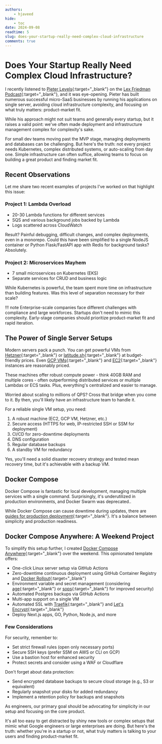 ```yaml
---
authors:
    - hjaveed
hide:
    - toc
date: 2024-09-08
readtime: 5
slug: does-your-startup-really-need-complex-cloud-infrastructure
comments: true
---
```

# Does Your Startup Really Need Complex Cloud Infrastructure?

I recently listened to [Pieter Levels](https://x.com/levelsio){:target="_blank"} on the [Lex Friedman Podcast](https://www.youtube.com/watch?v=oFtjKbXKqbg&ab_channel=LexFridman){:target="_blank"}, and it was eye-opening. Pieter has built numerous successful micro-SaaS businesses by running his applications on single server, avoiding cloud infrastructure complexity, and focusing on what truly matters: product-market fit.

<!-- more -->

While his approach might not suit teams and generally every startup, but it raises a valid point: we've often made deployment and infrastructure management complex for complexity's sake.

For small dev teams moving past the MVP stage, managing deployments and databases can be challenging. But here's the truth: not every project needs Kubernetes, complex distributed systems, or auto-scaling from day one. Simple infrastructure can often suffice, allowing teams to focus on building a great product and finding market fit.

## Recent Observations

Let me share two recent examples of projects I've worked on that highlight this issue:

### Project 1: Lambda Overload

- 20-30 Lambda functions for different services
- SQS and various background jobs backed by Lambda
- Logs scattered across CloudWatch

Result? Painful debugging, difficult changes, and complex deployments, even in a monorepo. Could this have been simplified to a single NodeJS container or Python Flask/FastAPI app with Redis for background tasks? Absolutely.

### Project 2: Microservices Mayhem

- 7 small microservices on Kubernetes (EKS)
- Separate services for CRUD and business logic

While Kubernetes is powerful, the team spent more time on infrastructure than building features. Was this level of separation necessary for their scale?

!!! note
    Enterprise-scale companies face different challenges with compliance and large workforces. Startups don't need to mimic this complexity. Early-stage companies should prioritize product-market fit and rapid iteration.

## The Power of Single Server Setups

Modern servers pack a punch. You can get powerful VMs from [Hetzner](https://www.hetzner.com/){:target="_blank"} or [latitude.sh](https://www.latitude.sh/){:target="_blank"} at budget-friendly prices. Even [GCP VMs](https://cloud.google.com/compute/vm-instance-pricing){:target="_blank"} and [EC2](https://aws.amazon.com/ec2/pricing/on-demand/){:target="_blank"} instances are reasonably priced.

These machines offer robust compute power - think 40GB RAM and multiple cores - often outperforming distributed services or multiple Lambdas or ECS tasks. Plus, everything's centralized and easier to manage.

Worried about scaling to millions of QPS? Cross that bridge when you come to it. By then, you'll likely have an infrastructure team to handle it.

For a reliable single VM setup, you need:

1. A robust machine (EC2, GCP VM, Hetzner, etc.)
2. Secure access (HTTPS for web, IP-restricted SSH or SSM for deployment)
3. CI/CD for zero-downtime deployments
4. DNS configuration
5. Regular database backups
6. A standby VM for redundancy

Yes, you'll need a solid disaster recovery strategy and tested mean recovery time, but it's achievable with a backup VM.

## Docker Compose

Docker Compose is fantastic for local development, managing multiple services with a single command. Surprisingly, it's underutilized in production environments, and Docker Swarm was deprecated..

While Docker Compose can cause downtime during updates, there are [guides for production deployment](https://docs.docker.com/compose/production/){:target="_blank"}. It's a balance between simplicity and production readiness.

## Docker Compose Anywhere: A Weekend Project

To simplify this setup further, I created [Docker Compose Anywhere](https://github.com/hadijaveed/docker-compose-anywhere){:target="_blank"} over the weekend. This opinionated template offers:

- One-click Linux server setup via GitHub Actions
- Zero-downtime continuous deployment using GitHub Container Registry and [Docker Rollout](https://github.com/Wowu/docker-rollout){:target="_blank"}
- Environment variable and secret management (considering [age](https://github.com/FiloSottile/age){:target="_blank"} or [sops](https://github.com/getsops/sops){:target="_blank"} for improved security)
- Automated Postgres backups via GitHub Actions
- Multi-app support on a single VM
- Automated SSL with [Traefik](https://traefik.io/traefik/){:target="_blank"} and [Let's Encrypt](https://letsencrypt.org/){:target="_blank"}
- Deploy Next.js apps, GO, Python, Node.js, and more


### Few Considerations

For security, remember to:

- Set strict firewall rules (open only necessary ports)
- Secure SSH keys (prefer SSM on AWS or CLI on GCP)
- Use a bastion host for enhanced security
- Protect secrets and consider using a WAF or Cloudflare

Don't forget about data protection:

- Send encrypted database backups to secure cloud storage (e.g., S3 or equivalent)
- Regularly snapshot your disks for added redundancy
- Implement a retention policy for backups and snapshots


As engineers, our primary goal should be advocating for simplicity in our setup and focusing on the core product. 

It's all too easy to get distracted by shiny new tools or complex setups that mimic what Google engineers or large enterprises are doing. But here's the truth: whether you're in a startup or not, what truly matters is talking to your users and finding product-market fit.